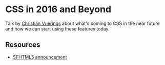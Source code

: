 # CSS in 2016 and Beyond

Talk by [Christian Vuerings](http://christianvuerings.com) about what's coming to CSS in the near future and how we can start using these features today.

## Resources

* [SFHTML5 announcement](http://www.meetup.com/sfhtml5/events/228341253/)
